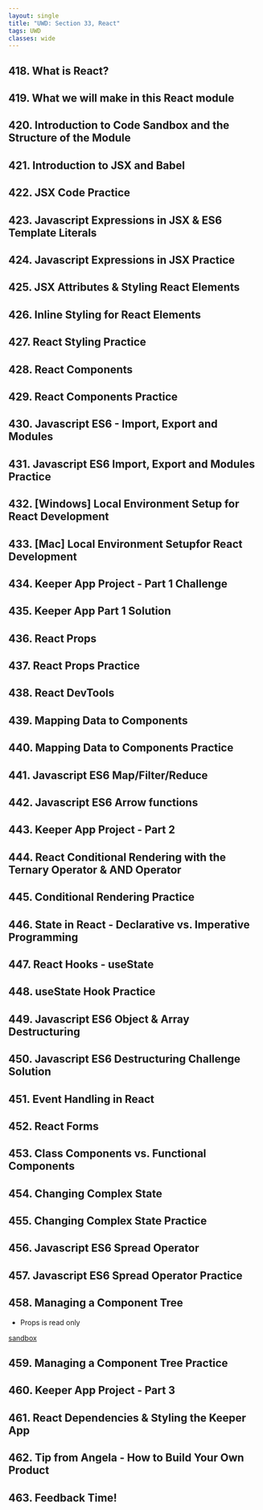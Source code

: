 ```yaml
---
layout: single
title: "UWD: Section 33, React"
tags: UWD
classes: wide
---
```


## 418. What is React?

## 419. What we will make in this React module

## 420. Introduction to Code Sandbox and the Structure of the Module

## 421. Introduction to JSX and Babel

## 422. JSX Code Practice

## 423. Javascript Expressions in JSX & ES6 Template Literals

## 424. Javascript Expressions in JSX Practice

## 425. JSX Attributes & Styling React Elements

## 426. Inline Styling for React Elements

## 427. React Styling Practice

## 428. React Components

## 429. React Components Practice

## 430. Javascript ES6 - Import, Export and Modules

## 431. Javascript ES6 Import, Export and Modules Practice

## 432. [Windows]​ Local Environment Setup for React Development

## 433. [Mac] Local Environment Setupfor React Development​

## 434. Keeper App Project - Part 1 Challenge

## 435. Keeper App Part 1 Solution

## 436. React Props

## 437. React Props Practice

## 438. React DevTools

## 439. Mapping Data to Components

## 440. Mapping Data to Components​ Practice

## 441. Javascript ES6 Map/Filter/Reduce

## 442. Javascript ES6 Arrow functions

## 443. Keeper App Project - Part 2

## 444. React Conditional Rendering with the Ternary Operator & AND Operator

## 445. Conditional Rendering Practice

## 446. State in React - Declarative vs. Imperative Programming

## 447. React Hooks - useState

## 448. useState Hook Practice

## 449. Javascript ES6 Object & Array Destructuring

## 450. Javascript ​ES6 Destructuring Challenge Solution

## 451. Event Handling in React

## 452. React Forms

## 453. Class Components vs. Functional Components

## 454. Changing Complex State

## 455. Changing Complex State Practice

## 456. Javascript ES6 Spread Operator

## 457. Javascript ES6 Spread Operator Practice

## 458. Managing a Component Tree

- Props is read only

[sandbox](https://codesandbox.io/s/keeper-part-3-starting-mi33o?file=/public/styles.css)

## 459. Managing a Component Tree Practice

## 460. Keeper App Project - Part 3

## 461. React Dependencies & Styling the Keeper App

## 462. Tip from Angela - How to Build Your Own Product

## 463. Feedback Time!
